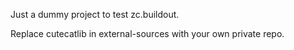 Just a dummy project to test zc.buildout.

Replace cutecatlib in external-sources with your own private repo.
